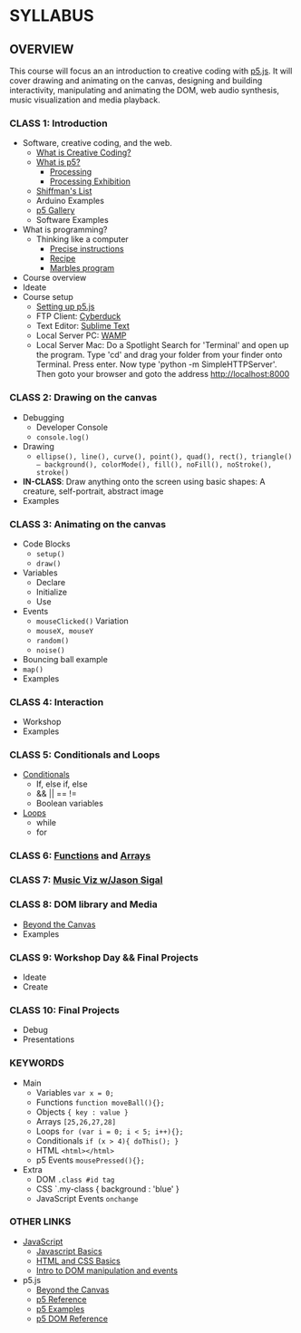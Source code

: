 # SYLLABUS

## OVERVIEW

This course will focus an an introduction to creative coding with [p5.js](http://p5js.org). It will cover drawing and animating on the canvas, designing and building interactivity, manipulating and animating the DOM, web audio synthesis, music visualization and media playback.

### CLASS 1: Introduction

* Software, creative coding, and the web.
	* [What is Creative Coding?](http://reddit.com/r/creativecoding)
	* [What is p5?](http://p5js.org)
		* [Processing](http://processing.org)
		* [Processing Exhibition](https://processing.org/exhibition/)
	* [Shiffman's List](https://github.com/ITPNYU/ICM-2014/wiki/Projects)
	* Arduino Examples
	* [p5 Gallery](http://p5js.org/gallery/)
	* Software Examples
* What is programming?
	* Thinking like a computer
		* [Precise instructions](https://www.youtube.com/watch?v=xngWoocXYCo)
		* [Recipe](https://www.youtube.com/watch?v=UScm9avQM1Y)
		* [Marbles program](https://github.com/futuremarc/p5-camp/blob/master/week1/icm-marbles.png?raw=true)
* Course overview
* Ideate
* Course setup
	* [Setting up p5.js](http://p5js.org/get-started/)
	* FTP Client: [Cyberduck](https://cyberduck.io/?l=en)
	* Text Editor: [Sublime Text](http://www.sublimetext.com/)
	* Local Server PC: [WAMP](http://www.wampserver.com/en/)
	* Local Server Mac: Do a Spotlight Search for 'Terminal' and open up the program. Type 'cd' and drag your folder from your finder onto Terminal. Press enter. Now type 'python -m SimpleHTTPServer'. Then goto your browser and goto the address [http://localhost:8000](http://localhost:8000)

### CLASS 2: Drawing on the canvas

* Debugging
	* Developer Console
	* `console.log()`
* Drawing
	* `ellipse(), line(), curve(), point(), quad(), rect(), triangle() – background(), colorMode(), fill(), noFill(), noStroke(), stroke()`
* **IN-CLASS**: Draw anything onto the screen using basic shapes: A creature, self-portrait, abstract image
* Examples

### CLASS 3: Animating on the canvas

* Code Blocks
	* `setup()`
	* `draw()`
* Variables
	* Declare
	* Initialize
	* Use
* Events
	* `mouseClicked()`
 Variation
	* `mouseX, mouseY`
	* `random()`
	* `noise()`
* Bouncing ball example
* `map()`
* Examples

### CLASS 4: Interaction

* Workshop
* Examples

### CLASS 5: Conditionals and Loops
* [Conditionals](https://github.com/shiffman/LearningProcessing-p5.js/tree/master/chp05_conditionals)
	* If, else if, else
	* && || == != 
	* Boolean variables
* [Loops](https://github.com/shiffman/LearningProcessing-p5.js/tree/master/chp06_loops)
	* while
	* for

### CLASS 6: [Functions](https://github.com/shiffman/LearningProcessing-p5.js/tree/master/chp07_functions) and [Arrays](https://github.com/shiffman/LearningProcessing-p5.js/tree/master/chp09_arrays)


### CLASS 7: [Music Viz w/Jason Sigal](https://github.com/therewasaguy/p5-music-viz)

### CLASS 8: DOM library and Media

* [Beyond the Canvas](https://github.com/processing/p5.js/wiki/Beyond-the-canvas)
* Examples

### CLASS 9: Workshop Day && Final Projects

* Ideate
* Create

### CLASS 10: Final Projects

* Debug
* Presentations

### KEYWORDS

* Main
	* Variables `var x = 0;`
	* Functions `function moveBall(){};`
	* Objects `{ key : value }`
	* Arrays `[25,26,27,28]`
	* Loops `for (var i = 0; i < 5; i++){};`
	* Conditionals `if (x > 4){ doThis(); }`
	* HTML `<html></html>`
	* p5 Events `mousePressed(){};`
* Extra
	* DOM `.class #id tag`
	* CSS `.my-class { background : 'blue' }
	* JavaScript Events `onchange`

### OTHER LINKS

* [JavaScript](https://developer.mozilla.org/en-US/docs/Web/JavaScript)
	* [Javascript Basics](https://github.com/processing/p5.js/wiki/JavaScript-basics)
	* [HTML and CSS Basics](https://github.com/processing/p5.js/wiki/Intro-to-HTML-and-CSS)
	* [Intro to DOM manipulation and events](https://github.com/processing/p5.js/wiki/Intro-to-DOM-manipulation-and-events)
* p5.js
	* [Beyond the Canvas](https://github.com/processing/p5.js/wiki/Beyond-the-canvas)
	* [p5 Reference](http://p5js.org/reference/)
	* [p5 Examples](http://p5js.org/examples/)
	* [p5 DOM Reference](http://p5js.org/reference/#/libraries/p5.dom)
